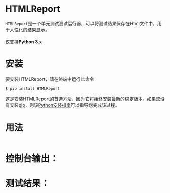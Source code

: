 # HTMLReport

`HTMLReport`是一个单元测试测试运行器，可以将测试结果保存在Html文件中，用于人性化的结果显示。<br><br>仅支持**Python 3.x**


# 安装
要安装HTMLReport，请在终端中运行此命令
```py
$ pip install HTMLReport
```
这是安装HTMLReport的首选方法，因为它将始终安装最新的稳定版本。如果您没有安装[pip](https://pip.pypa.io/)，则该[Python安装指南](http://docs.python-guide.org/en/latest/starting/installation/ "Python安装指南")可以指导您完成该过程。

# 用法
```py

```

# 控制台输出：


# 测试结果：

